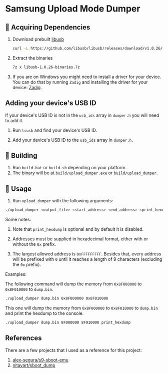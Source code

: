 # Samsung Upload Mode Dumper

## 🔎 Acquiring Dependencies

1. Download prebuilt [libusb](https://github.com/libusb/)

    ```bash
    curl -L https://github.com/libusb/libusb/releases/download/v1.0.26/libusb-1.0.26-binaries.7z --output libusb-1.0.26-binaries.7z
    ```

2. Extract the binaries

    ```bash
    7z x libusb-1.0.26-binaries.7z
    ```

3. If you are on Windows you might need to install a driver for your device. You can do that by running `Zadig` and installing the driver for your device: [Zadig](https://zadig.akeo.ie/).

## Adding your device's USB ID

If your device's USB ID is not in the `usb_ids` array in `dumper.h` you will need to add it.

1. Run `lsusb` and find your device's USB ID.

2. Add your device's USB ID to the `usb_ids` array in `dumper.h`.

## 🔨 Building

1. Run `build.bat` or `build.sh` depending on your platform.
2. The binary will be at `build/upload_dumper.exe` or `build/upload_dumper`.

## 🧪 Usage

1. Run `upload_dumper` with the following arguments:

```bash
./upload_dumper <output_file> <start_address> <end_address> <print_hexdump>
```

Some notes:

1. Note that `print_hexdump` is optional and by default it is disabled.

2. Addresses must be supplied in hexadecimal format, either with or without the `0x` prefix.
3. The largest allowed address is `0xFFFFFFFFF`. Besides that, every address will be prefixed with `0` until it reaches a length of 9 characters (excluding the `0x` prefix).

Examples:

The following command will dump the memory from `0x8F000000` to `0x8F010000` to `dump.bin`.

```bash
./upload_dumper dump.bin 0x8F000000 0x8F010000
```

This one will dump the memory from `0x8F000000` to `0x8F010000` to `dump.bin` and print the hexdump to the console.

```bash
./upload_dumper dump.bin 8F000000 8F010000 print_hexdump
```

## References

There are a few projects that I used as a reference for this project:

1. [alex-segura/s9-sboot-emu](https://github.com/alex-segura/s9-sboot-emu)
2. [nitayart/sboot_dump](https://github.com/nitayart/sboot_dump)

